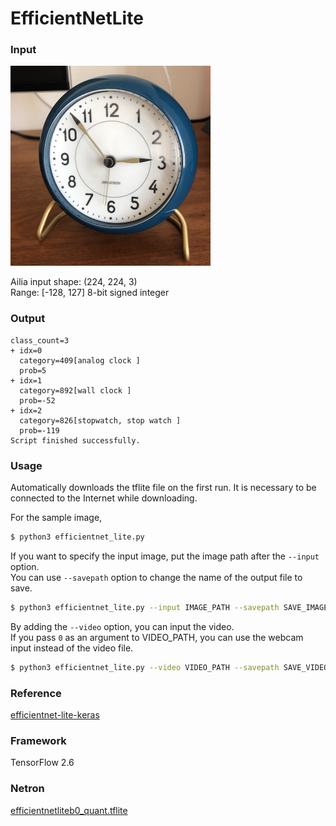 # EfficientNetLite

### Input

<img src="clock.jpg" width="320px">

Ailia input shape: (224, 224, 3)  
Range: [-128, 127] 8-bit signed integer

### Output
```
class_count=3
+ idx=0
  category=409[analog clock ]
  prob=5
+ idx=1
  category=892[wall clock ]
  prob=-52
+ idx=2
  category=826[stopwatch, stop watch ]
  prob=-119
Script finished successfully.
```

### Usage
Automatically downloads the tflite file on the first run.
It is necessary to be connected to the Internet while downloading.

For the sample image,
``` bash
$ python3 efficientnet_lite.py 
```

If you want to specify the input image, put the image path after the `--input` option.  
You can use `--savepath` option to change the name of the output file to save.
```bash
$ python3 efficientnet_lite.py --input IMAGE_PATH --savepath SAVE_IMAGE_PATH
```

By adding the `--video` option, you can input the video.   
If you pass `0` as an argument to VIDEO_PATH, you can use the webcam input instead of the video file.
```bash
$ python3 efficientnet_lite.py --video VIDEO_PATH --savepath SAVE_VIDEO_PATH
```


### Reference

[efficientnet-lite-keras](https://github.com/sebastian-sz/efficientnet-lite-keras)


### Framework
TensorFlow 2.6

### Netron

[efficientnetliteb0_quant.tflite](https://netron.app/?url=https://storage.googleapis.com/ailia-models-tflite/efficientnet_lite/efficientnetliteb0_quant.tflite)
